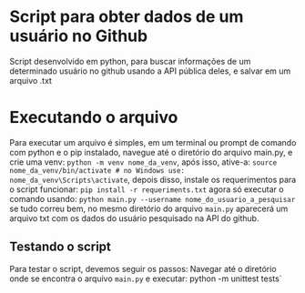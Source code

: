 # Script para obter dados de um usuário no Github

Script desenvolvido em python, para buscar informações 
de um determinado usuário no github usando a API pública deles, 
e salvar em um arquivo .txt


# Executando o arquivo

Para executar um arquivo é simples, em um terminal ou prompt de comando 
com python e o pip instalado, navegue até o diretório do arquivo main.py, 
e crie uma venv: `python -m venv nome_da_venv`, 
após isso, ative-a: `source nome_da_venv/bin/activate # no Windows use: nome_da_venv\Scripts\activate`,
depois disso, instale os requerimentos para o script funcionar: `pip install -r requeriments.txt`
agora só executar o comando usando: `python main.py --username nome_do_usuario_a_pesquisar` se tudo correu bem, no mesmo diretório do arquivo `main.py` aparecerá um arquivo txt com os dados do usuário pesquisado na API do github.

## Testando o script
Para testar o script, devemos seguir os passos:
Navegar até o diretório onde se encontra o arquivo `main.py` e executar: python -m unittest tests`